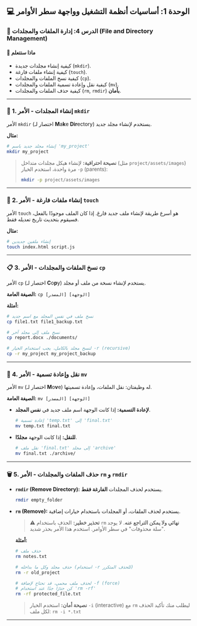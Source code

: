 ## 💻 الوحدة 1: أساسيات أنظمة التشغيل وواجهة سطر الأوامر

### 📘 الدرس 4: إدارة الملفات والمجلدات (File and Directory Management)

#### 🧠 **ماذا ستتعلم**
* كيفية إنشاء مجلدات جديدة (`mkdir`).
* كيفية إنشاء ملفات فارغة (`touch`).
* كيفية نسخ الملفات والمجلدات (`cp`).
* كيفية نقل وإعادة تسمية الملفات والمجلدات (`mv`).
* كيفية حذف الملفات والمجلدات (`rm`, `rmdir`) **بأمان**.

---
### 📁 1. إنشاء المجلدات - الأمر `mkdir`
الأمر `mkdir` (اختصار لـ **M**a**k**e **Dir**ectory) يستخدم لإنشاء مجلد جديد.

**مثال:**
```bash
# إنشاء مجلد جديد باسم 'my_project'
mkdir my_project
```
> **نصيحة احترافية:** لإنشاء هيكل مجلدات متداخل (مثل `project/assets/images`) مرة واحدة، استخدم الخيار `-p` (parents):
> ```bash
> mkdir -p project/assets/images
> ```

---
### 📄 2. إنشاء ملفات فارغة - الأمر `touch`
الأمر `touch` هو أسرع طريقة لإنشاء ملف جديد فارغ. إذا كان الملف موجودًا بالفعل، فسيقوم بتحديث تاريخ تعديله فقط.

**مثال:**
```bash
# إنشاء ملفين جديدين
touch index.html script.js
```

---
### 📋 3. نسخ الملفات والمجلدات - الأمر `cp`
الأمر `cp` (اختصار لـ **C**o**p**y) يستخدم لإنشاء نسخة من ملف أو مجلد.

**الصيغة العامة:** `cp [المصدر] [الوجهة]`

**أمثلة:**
```bash
# نسخ ملف في نفس المجلد مع اسم جديد
cp file1.txt file1_backup.txt

# نسخ ملف إلى مجلد آخر
cp report.docx ./documents/

# لنسخ مجلد بالكامل، يجب استخدام الخيار -r (recursive)
cp -r my_project my_project_backup
```

---
### 🚚 4. نقل وإعادة تسمية - الأمر `mv`
الأمر `mv` (اختصار لـ **M**o**v**e) له وظيفتان: نقل الملفات، وإعادة تسميتها.

**الصيغة العامة:** `mv [المصدر] [الوجهة]`

* **لإعادة التسمية:** إذا كانت الوجهة اسم ملف جديد في **نفس المجلد**.
    ```bash
    # إعادة تسمية 'temp.txt' إلى 'final.txt'
    mv temp.txt final.txt
    ```
* **للنقل:** إذا كانت الوجهة **مجلدًا**.
    ```bash
    # نقل ملف 'final.txt' إلى مجلد 'archive'
    mv final.txt ./archive/
    ```

---
### 🗑️ 5. حذف الملفات والمجلدات - الأمر `rm` و `rmdir`

* **`rmdir` (Remove Directory):** يستخدم لحذف المجلدات **الفارغة فقط**.
    ```bash
    rmdir empty_folder
    ```
* **`rm` (Remove):** يستخدم لحذف الملفات، أو المجلدات باستخدام خيارات إضافية.

    > ⚠️ **تحذير خطير:** الحذف باستخدام `rm` **نهائي ولا يمكن التراجع عنه**. لا يوجد "سلة محذوفات" في سطر الأوامر. استخدم هذا الأمر بحذر شديد.

    **أمثلة:**
    ```bash
    # حذف ملف
    rm notes.txt

    # حذف مجلد وكل ما بداخله (استخدام -r للحذف المتكرر)
    rm -r old_project

    # لحذف ملف محمي، قد تحتاج لإضافة -f (force)
    # كن حذرًا جدًا عند استخدام 'rm -rf'
    rm -rf protected_file.txt
    ```
    > **نصيحة أمان:** استخدم الخيار `-i` (interactive) مع `rm` ليطلب منك تأكيد الحذف لكل ملف: `rm -i *.txt`

---